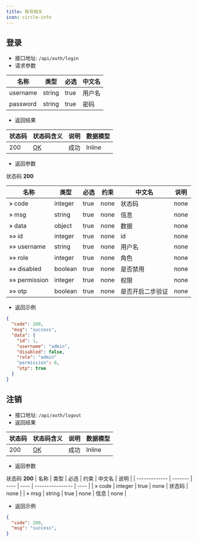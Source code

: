 ```yaml
---
title: 账号相关
icon: circle-info
---
```


## 登录<Badge text="GET" type="info" vertical="top" />
- 接口地址: `/api/auth/login`
- 请求参数

| 名称 | 类型 | 必选                                             | 中文名 |
| ------ | ---- | ------------------------------------------------------- | ---- |
| username | string | true | 用户名 |
| password | string | true | 密码 |

- 返回结果

| 状态码 | 状态码含义                                              | 说明 | 数据模型 |
| ------ | ------------------------------------------------------- | ---- | -------- |
| 200    | [OK](https://tools.ietf.org/html/rfc7231#section-6.3.1) | 成功 | Inline   |

- 返回参数

状态码 **200**

| 名称          | 类型    | 必选 | 约束 | 中文名           | 说明 |
| ------------- | ------- | ---- | ---- | ---------------- | ---- |
| » code        | integer | true | none | 状态码           | none |
| » msg     | string  | true | none | 信息                 | none |
| » data        | object  | true | none | 数据             | none |
| »» id         | integer | true | none | id               | none |
| »» username   | string  | true | none | 用户名           | none |
| »» role       | integer | true | none | 角色             | none |
| »» disabled   | boolean | true | none | 是否禁用         | none |
| »» permission | integer | true | none | 权限             | none |
| »» otp        | boolean | true | none | 是否开启二步验证 | none |

- 返回示例
```json
{
  "code": 200,
  "msg": "success",
  "data": {
    "id": 1,
    "username": "admin",
    "disabled": false,
    "role": "admin"
    "permission": 0,
    "otp": true
  }
}
```

## 注销<Badge text="GET" type="info" vertical="top" />
- 接口地址: `/api/auth/logout`
- 返回结果

| 状态码 | 状态码含义                                              | 说明 | 数据模型 |
| ------ | ------------------------------------------------------- | ---- | -------- |
| 200    | [OK](https://tools.ietf.org/html/rfc7231#section-6.3.1) | 成功 | Inline   |

- 返回参数

状态码 **200**
| 名称          | 类型    | 必选 | 约束 | 中文名           | 说明 |
| ------------- | ------- | ---- | ---- | ---------------- | ---- |
| » code        | integer | true | none | 状态码           | none |
| » msg     | string  | true | none | 信息                 | none |

- 返回示例
```json
{
  "code": 200,
  "msg": "success",
}
```